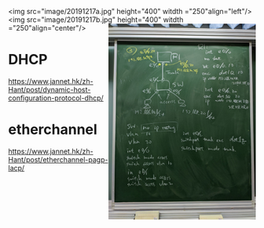 
<img src="image/20191217a.jpg" height="400" witdth ="250"align="left"/>
<img src="image/20191217b.jpg" height="400" witdth ="250"align="center"/>
<img src="image/20191217c.jpg" height="400" witdth ="250" align="right"/>

# DHCP

https://www.jannet.hk/zh-Hant/post/dynamic-host-configuration-protocol-dhcp/

# etherchannel
https://www.jannet.hk/zh-Hant/post/etherchannel-pagp-lacp/